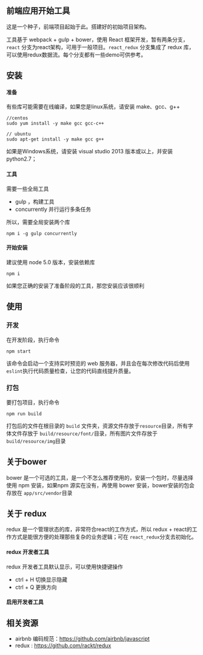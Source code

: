 ## 前端应用开始工具
这是一个种子，前端项目起始于此。搭建好的初始项目架构。

工具基于 webpack + gulp + bower，使用 React 框架开发，暂有两条分支，`react` 分支为react架构，可用于一般项目。`react_redux` 分支集成了 redux 库，可以使用redux数据流。每个分支都有一些demo可供参考。

## 安装

#### 准备

有些库可能需要在线编译，如果您是linux系统，请安装 make、gcc、g++
```shell
//centos
sudo yum install -y make gcc gcc-c++

// ubuntu
sudo apt-get install -y make gcc g++
```

如果是Windows系统，请安装 visual studio 2013 版本或以上，并安装 python2.7；

#### 工具
需要一些全局工具

* gulp ，构建工具
* concurrently 并行运行多条任务

所以，需要全局安装两个库

```
npm i -g gulp concurrently
```

#### 开始安装

建议使用 node 5.0 版本，安装依赖库
```
npm i
```
如果您正确的安装了准备阶段的工具，那您安装应该很顺利

## 使用

### 开发
在开发阶段，执行命令
```
npm start
```
该命令会启动一个支持实时预览的 web 服务器，并且会在每次修改代码后使用 `eslint`执行代码质量检查，让您的代码直线提升质量。

### 打包
要打包项目，执行命令
```
npm run build
```
打包后的文件在根目录的 `build` 文件夹，资源文件存放于`resource`目录，所有字体文件存放于 `build/resource/font/`目录，所有图片文件存放于`build/resource/img`目录

## 关于bower
bower 是一个可选的工具，是一个不怎么推荐使用的，安装一个包时，尽量选择使用 npm 安装，如果npm 源实在没有，再使用 bower 安装，bower安装的包会存放在 `app/src/vendor`目录

## 关于 redux
redux 是一个管理状态的库，非常符合react的工作方式，所以 redux + react的工作方式是能很方便的处理那些复杂的业务逻辑；可在 `react_redux`分支去初始化。

#### redux 开发者工具
redux 开发者工具默认显示，可以使用快捷键操作

* ctrl + H 切换显示隐藏
* ctrl + Q 更换方向


#### 启用开发者工具


## 相关资源

* airbnb 编码规范：https://github.com/airbnb/javascript
* redux : https://github.com/rackt/redux
